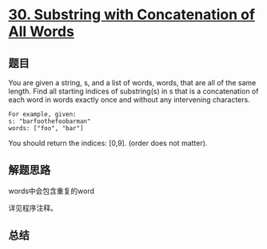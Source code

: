 # [30. Substring with Concatenation of All Words](https://leetcode.com/problems/substring-with-concatenation-of-all-words/)

## 题目
You are given a string, s, and a list of words, words, that are all of the same length. Find all starting indices of substring(s) in s that is a concatenation of each word in words exactly once and without any intervening characters.
```
For example, given:
s: "barfoothefoobarman"
words: ["foo", "bar"]
```
You should return the indices: [0,9].
(order does not matter).

## 解题思路
words中会包含重复的word

详见程序注释。
## 总结


